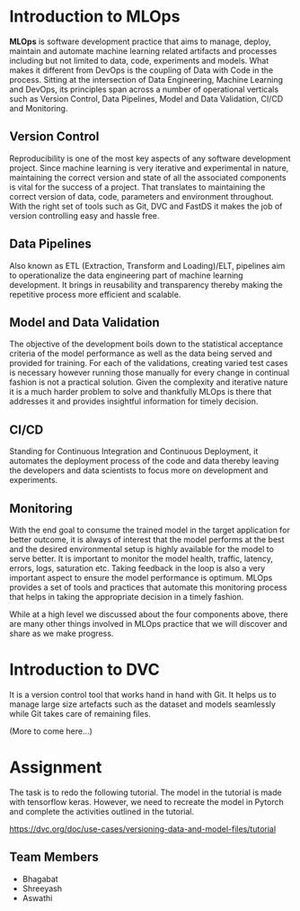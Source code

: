 # Introduction to MLOps #

**MLOps** is software development practice that aims to manage, deploy, maintain and automate machine learning related artifacts and processes including but not limited to data, code, experiments and models. What makes it different from DevOps is the coupling of Data with Code in the process. Sitting at the intersection of Data Engineering, Machine Learning and DevOps, its principles span across a number of operational verticals such as Version Control, Data Pipelines, Model and Data Validation, CI/CD and Monitoring.  

## Version Control ##
Reproducibility is one of the most key aspects of any software development project. Since machine learning is very iterative and experimental in nature, maintaining the correct version and state of all the associated components is vital for the success of a project. That translates to maintaining the correct version of data, code, parameters and environment throughout. With the right set of tools such as Git, DVC and FastDS it makes the job of version controlling easy and hassle free.

## Data Pipelines ##
Also known as ETL (Extraction, Transform and Loading)/ELT, pipelines aim to operationalize the data engineering part of machine learning development. It brings in reusability and transparency thereby making the repetitive process more efficient and scalable.

## Model and Data Validation ##
The objective of the development boils down to the statistical acceptance criteria of the model performance as well as the data being served and provided for training. For each of the validations, creating varied test cases is necessary however running those manually for every change in continual fashion is not a practical solution. Given the complexity and iterative nature it is a much harder problem to solve and thankfully MLOps is there that addresses it and provides insightful information for timely decision.

## CI/CD ##
Standing for Continuous Integration and Continuous Deployment, it automates the deployment process of the code and data thereby leaving the developers and data scientists to focus more on development and experiments.

## Monitoring ##
With the end goal to consume the trained model in the target application for better outcome, it is always of interest that the model performs at the best and the desired environmental setup is highly available for the model to serve better. It is important to monitor the model health, traffic, latency, errors, logs, saturation etc. Taking feedback in the loop is also a very important aspect to ensure the model performance is optimum. MLOps provides a set of tools and practices that automate this monitoring process that helps in taking the appropriate decision in a timely fashion.

While at a high level we discussed about the four components above, there are many other things involved in MLOps practice that we will discover and share as we make progress.

# Introduction to DVC #
It is a version control tool that works hand in hand with Git. It helps us to manage large size artefacts such as the dataset and models seamlessly while Git takes care of remaining files.

(More to come here...)

# Assignment #
The task is to redo the following tutorial. The model in the tutorial is made with tensorflow keras. However, we need to recreate the model in Pytorch and complete the activities outlined in the tutorial.

https://dvc.org/doc/use-cases/versioning-data-and-model-files/tutorial


## Team Members ##
- Bhagabat
- Shreeyash
- Aswathi
